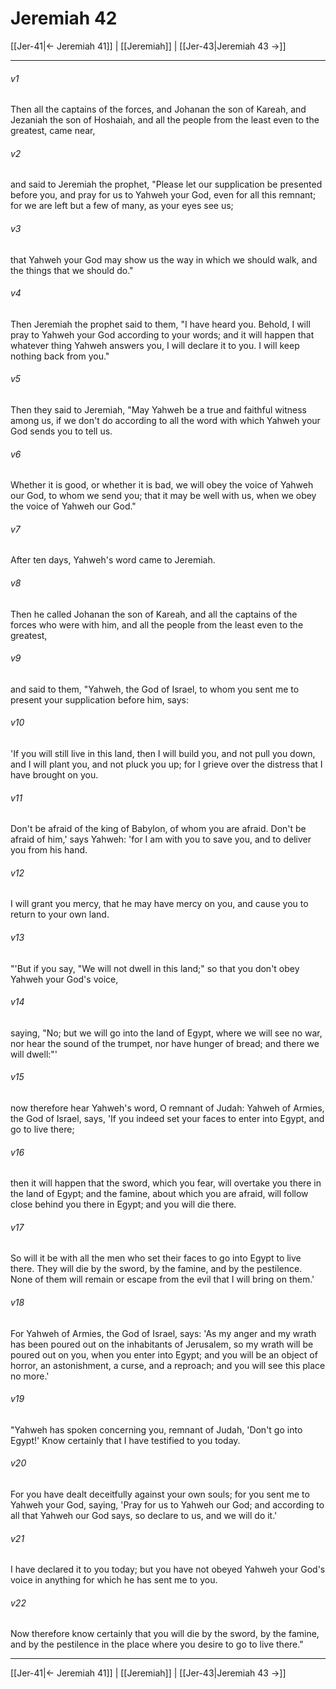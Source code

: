 # Jeremiah 42

[[Jer-41|← Jeremiah 41]] | [[Jeremiah]] | [[Jer-43|Jeremiah 43 →]]
***



###### v1 
Then all the captains of the forces, and Johanan the son of Kareah, and Jezaniah the son of Hoshaiah, and all the people from the least even to the greatest, came near, 

###### v2 
and said to Jeremiah the prophet, "Please let our supplication be presented before you, and pray for us to Yahweh your God, even for all this remnant; for we are left but a few of many, as your eyes see us; 

###### v3 
that Yahweh your God may show us the way in which we should walk, and the things that we should do." 

###### v4 
Then Jeremiah the prophet said to them, "I have heard you. Behold, I will pray to Yahweh your God according to your words; and it will happen that whatever thing Yahweh answers you, I will declare it to you. I will keep nothing back from you." 

###### v5 
Then they said to Jeremiah, "May Yahweh be a true and faithful witness among us, if we don't do according to all the word with which Yahweh your God sends you to tell us. 

###### v6 
Whether it is good, or whether it is bad, we will obey the voice of Yahweh our God, to whom we send you; that it may be well with us, when we obey the voice of Yahweh our God." 

###### v7 
After ten days, Yahweh's word came to Jeremiah. 

###### v8 
Then he called Johanan the son of Kareah, and all the captains of the forces who were with him, and all the people from the least even to the greatest, 

###### v9 
and said to them, "Yahweh, the God of Israel, to whom you sent me to present your supplication before him, says: 

###### v10 
'If you will still live in this land, then I will build you, and not pull you down, and I will plant you, and not pluck you up; for I grieve over the distress that I have brought on you. 

###### v11 
Don't be afraid of the king of Babylon, of whom you are afraid. Don't be afraid of him,' says Yahweh: 'for I am with you to save you, and to deliver you from his hand. 

###### v12 
I will grant you mercy, that he may have mercy on you, and cause you to return to your own land. 

###### v13 
"'But if you say, "We will not dwell in this land;" so that you don't obey Yahweh your God's voice, 

###### v14 
saying, "No; but we will go into the land of Egypt, where we will see no war, nor hear the sound of the trumpet, nor have hunger of bread; and there we will dwell:"' 

###### v15 
now therefore hear Yahweh's word, O remnant of Judah: Yahweh of Armies, the God of Israel, says, 'If you indeed set your faces to enter into Egypt, and go to live there; 

###### v16 
then it will happen that the sword, which you fear, will overtake you there in the land of Egypt; and the famine, about which you are afraid, will follow close behind you there in Egypt; and you will die there. 

###### v17 
So will it be with all the men who set their faces to go into Egypt to live there. They will die by the sword, by the famine, and by the pestilence. None of them will remain or escape from the evil that I will bring on them.' 

###### v18 
For Yahweh of Armies, the God of Israel, says: 'As my anger and my wrath has been poured out on the inhabitants of Jerusalem, so my wrath will be poured out on you, when you enter into Egypt; and you will be an object of horror, an astonishment, a curse, and a reproach; and you will see this place no more.' 

###### v19 
"Yahweh has spoken concerning you, remnant of Judah, 'Don't go into Egypt!' Know certainly that I have testified to you today. 

###### v20 
For you have dealt deceitfully against your own souls; for you sent me to Yahweh your God, saying, 'Pray for us to Yahweh our God; and according to all that Yahweh our God says, so declare to us, and we will do it.' 

###### v21 
I have declared it to you today; but you have not obeyed Yahweh your God's voice in anything for which he has sent me to you. 

###### v22 
Now therefore know certainly that you will die by the sword, by the famine, and by the pestilence in the place where you desire to go to live there."

***
[[Jer-41|← Jeremiah 41]] | [[Jeremiah]] | [[Jer-43|Jeremiah 43 →]]
